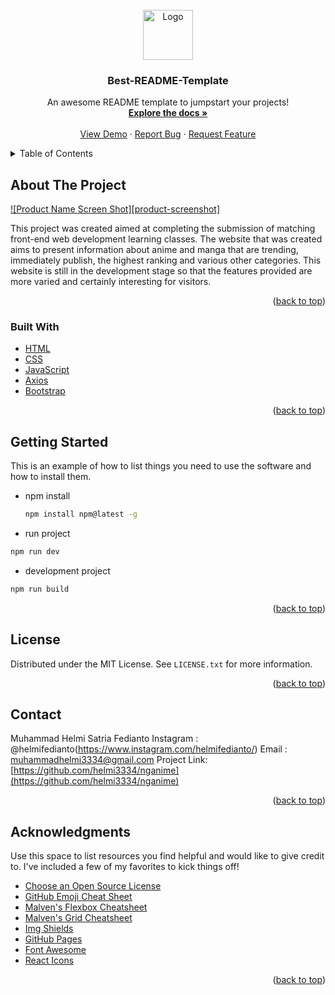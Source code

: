 <div id="top"></div>

<!-- PROJECT LOGO -->
<br />
<div align="center">
  <a href="https://nganime.netlify.app/">
    <img src="https://i.ibb.co/ZSHKxT0/logo.jpg" alt="Logo" width="80" height="80">
  </a>

  <h3 align="center">Best-README-Template</h3>

  <p align="center">
    An awesome README template to jumpstart your projects!
    <br />
    <a href="https://github.com/helmi3334/nganime/"><strong>Explore the docs »</strong></a>
    <br />
    <br />
    <a href="https://nganime.netlify.app/">View Demo</a>
    ·
    <a href="">Report Bug</a>
    ·
    <a href="">Request Feature</a>
  </p>
</div>



<!-- TABLE OF CONTENTS -->
<details>
  <summary>Table of Contents</summary>
  <ol>
    <li>
      <a href="#about-the-project">About The Project</a>
      <ul>
        <li><a href="#built-with">Built With</a></li>
      </ul>
    </li>
    <li>
      <a href="#getting-started">Getting Started</a>
      <ul>
        <li><a href="#prerequisites">Prerequisites</a></li>
        <li><a href="#installation">Installation</a></li>
      </ul>
    </li>
    <li><a href="#usage">Usage</a></li>
    <li><a href="#roadmap">Roadmap</a></li>
    <li><a href="#contributing">Contributing</a></li>
    <li><a href="#license">License</a></li>
    <li><a href="#contact">Contact</a></li>
    <li><a href="#acknowledgments">Acknowledgments</a></li>
  </ol>
</details>



<!-- ABOUT THE PROJECT -->
## About The Project

[![Product Name Screen Shot][product-screenshot]](https://i.ibb.co/mHWHRxL/home-nganime.jpg)

This project was created aimed at completing the submission of matching front-end web development learning classes. The website that was created aims to present information about anime and manga that are trending, immediately publish, the highest ranking and various other categories. This website is still in the development stage so that the features provided are more varied and certainly interesting for visitors.

<p align="right">(<a href="#top">back to top</a>)</p>



### Built With
* [HTML](https://html.com/)
* [CSS](https://html.com/)
* [JavaScript](https://html.com/)
* [Axios](https://axios-http.com/)
* [Bootstrap](https://getbootstrap.com)

<p align="right">(<a href="#top">back to top</a>)</p>



<!-- GETTING STARTED -->
## Getting Started

This is an example of how to list things you need to use the software and how to install them.
* npm install
  ```sh
  npm install npm@latest -g
  ```
* run project
 ```sh
 npm run dev
 ```
* development project
```sh
npm run build
```

<p align="right">(<a href="#top">back to top</a>)</p>


<!-- LICENSE -->
## License

Distributed under the MIT License. See `LICENSE.txt` for more information.

<p align="right">(<a href="#top">back to top</a>)</p>



<!-- CONTACT -->
## Contact

Muhammad Helmi Satria Fedianto 
Instagram : @helmifedianto(https://www.instagram.com/helmifedianto/)
Email : muhammadhelmi3334@gmail.com
Project Link: [https://github.com/helmi3334/nganime](https://github.com/helmi3334/nganime)
<p align="right">(<a href="#top">back to top</a>)</p>



<!-- ACKNOWLEDGMENTS -->
## Acknowledgments

Use this space to list resources you find helpful and would like to give credit to. I've included a few of my favorites to kick things off!

* [Choose an Open Source License](https://choosealicense.com)
* [GitHub Emoji Cheat Sheet](https://www.webpagefx.com/tools/emoji-cheat-sheet)
* [Malven's Flexbox Cheatsheet](https://flexbox.malven.co/)
* [Malven's Grid Cheatsheet](https://grid.malven.co/)
* [Img Shields](https://shields.io)
* [GitHub Pages](https://pages.github.com)
* [Font Awesome](https://fontawesome.com)
* [React Icons](https://react-icons.github.io/react-icons/search)

<p align="right">(<a href="#top">back to top</a>)</p>
